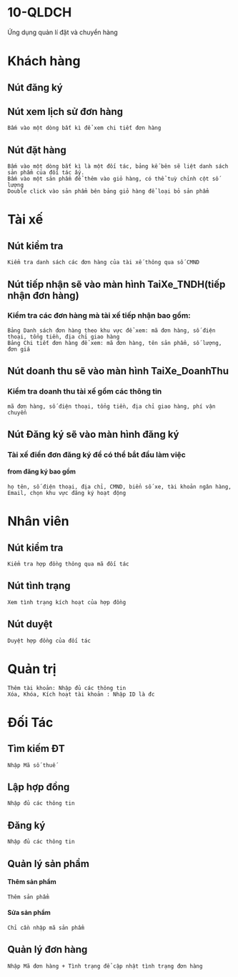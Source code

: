 # 10-QLDCH
 Ứng dụng quản lí đặt và chuyển hàng
# Khách hàng
## Nút đăng ký
## Nút xem lịch sử đơn hàng
```
Bấm vào một dòng bất kì để xem chi tiết đơn hàng
```
## Nút đặt hàng
```
Bấm vào một dòng bất kì là một đối tác, bảng kế bên sẽ liệt danh sách sản phẩm của đối tác ấy.
Bấm vào một sản phẩm để thêm vào giỏ hàng, có thể tuỳ chỉnh cột số lượng
Double click vào sản phẩm bên bảng giỏ hàng để loại bỏ sản phẩm
```
# Tài xế
## Nút kiểm tra
```
Kiểm tra danh sách các đơn hàng của tài xế thông qua số CMND
```
## Nút tiếp nhận sẽ vào màn hình TaiXe_TNDH(tiếp nhận đơn hàng)
### Kiểm tra các đơn hàng mà tài xế tiếp nhận bao gồm:
```
Bảng Danh sách đơn hàng theo khu vực để xem: mã đơn hàng, số điện thoại, tổng tiền, địa chỉ giao hàng
Bảng Chi tiết đơn hàng để xem: mã đơn hàng, tên sản phẩm, số lượng, đơn giá
```
## Nút doanh thu sẽ vào màn hình TaiXe_DoanhThu
### Kiểm tra doanh thu tài xế gồm các thông tin
```
mã đơn hàng, số điện thoại, tổng tiền, địa chỉ giao hàng, phí vận chuyển
```
## Nút Đăng ký sẽ vào màn hình đăng ký
### Tài xế điền đơn đăng ký để có thể bắt đầu làm việc
#### from đăng ký bao gồm
```
họ tên, số điện thoại, địa chỉ, CMND, biển số xe, tài khoản ngân hàng, Email, chọn khu vực đăng ký hoạt động
```
# Nhân viên
## Nút kiểm tra
```
Kiểm tra hợp đồng thông qua mã đối tác
```
## Nút tình trạng
```
Xem tình trạng kích hoạt của hợp đồng
```
## Nút duyệt
```
Duyệt hợp đồng của đối tác
```
# Quản trị
```
Thêm tài khoản: Nhập đủ các thông tin
Xóa, Khóa, Kích hoạt tài khoản : Nhập ID là đc
```
# Đối Tác
## Tìm kiếm ĐT
```
Nhập Mã số thuế
```
## Lập hợp đồng
```
Nhập đủ các thông tin
```
## Đăng ký
```
Nhập đủ các thông tin
```
## Quản lý sản phẩm
#### Thêm sản phẩm
```
Thêm sản phẩm
```
#### Sửa sản phẩm
```
Chỉ cần nhập mã sản phẩm
```
## Quản lý đơn hàng
```
Nhập Mã đơn hàng + Tình trạng để cập nhật tình trạng đơn hàng
```
